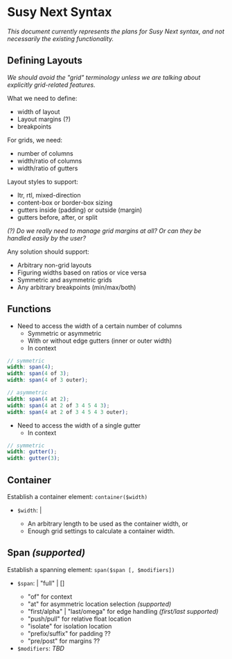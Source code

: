 # Susy Next Syntax

*This document currently represents the plans for Susy Next syntax,
and not necessarily the existing functionality.*

## Defining Layouts

*We should avoid the "grid" terminology
unless we are talking about explicitly grid-related features.*

What we need to define:
- width of layout
- Layout margins (?)
- breakpoints

For grids, we need:
- number of columns
- width/ratio of columns
- width/ratio of gutters

Layout styles to support:
- ltr, rtl, mixed-direction
- content-box or border-box sizing
- gutters inside (padding) or outside (margin)
- gutters before, after, or split


*(?) Do we really need to manage grid margins at all? Or can they be handled easily by the user?*

Any solution should support:
- Arbitrary non-grid layouts
- Figuring widths based on ratios or vice versa
- Symmetric and asymmetric grids
- Any arbitrary breakpoints (min/max/both)

## Functions

- Need to access the width of a certain number of columns
  - Symmetric or asymmetric
  - With or without edge gutters (inner or outer width)
  - In context

```scss
// symmetric
width: span(4);
width: span(4 of 3);
width: span(4 of 3 outer);

// asymmetric
width: span(4 at 2);
width: span(4 at 2 of 3 4 5 4 3);
width: span(4 at 2 of 3 4 5 4 3 outer);
```

- Need to access the width of a single gutter
  - In context

```scss
// symmetric
width: gutter();
width: gutter(3);
```

## Container

Establish a container element: `container($width)`

- `$width`: <length> | <grid>
  - An arbitrary length to be used as the container width, or
  - Enough grid settings to calculate a container width.

## Span *(supported)*

Establish a spanning element: `span($span [, $modifiers])`

- `$span`: <length> | "full" | <columns> [<keywords>]
  - "of" for context
  - "at" for asymmetric location selection *(supported)*
  - "first/alpha" | "last/omega" for edge handling *(first/last supported)*
  - "push/pull" for relative float location
  - "isolate" for isolation location
  - "prefix/suffix" for padding ??
  - "pre/post" for margins ??
- `$modifiers`: *TBD*
